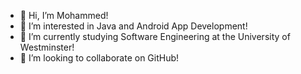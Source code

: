 - 👋 Hi, I’m Mohammed!
- 👀 I’m interested in Java and Android App Development!
- 🌱 I’m currently studying Software Engineering at the University of Westminster!
- 💞️ I’m looking to collaborate on GitHub!

<!---
:)
--->
